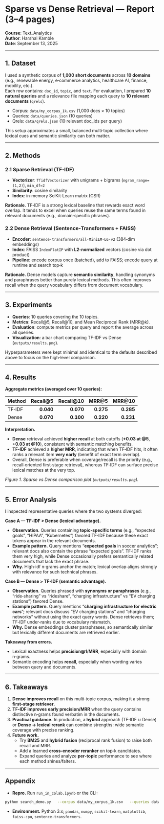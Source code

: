# Sparse vs Dense Retrieval — Report (3–4 pages)

**Course**: Text_Analytics  
**Author**: Harshal Kamble  
**Date**: September 13, 2025

---

## 1. Dataset
I used a synthetic corpus of **1,000 short documents** across **10 domains** (e.g., renewable energy, e‑commerce analytics, healthcare AI, finance, mobility, etc.).  
Each row contains: `doc_id`, `topic`, and `text`. For evaluation, I prepared **10 natural queries** and a relevance file mapping each query to **10 relevant documents** (`qrels`).

- Corpus: `data/my_corpus_1k.csv` (1,000 docs × 10 topics)  
- Queries: `data/queries.json` (10 queries)  
- Qrels: `data/qrels.json` (10 relevant doc_ids per query)

This setup approximates a small, balanced multi‑topic collection where lexical cues and semantic similarity can both matter.

---

## 2. Methods
### 2.1 Sparse Retrieval (TF‑IDF)
- **Vectorizer**: `TfidfVectorizer` with unigrams + bigrams (`ngram_range=(1,2)`), `min_df=2`  
- **Similarity**: cosine similarity  
- **Index**: in‑memory SciKit‑Learn matrix (CSR)

**Rationale.** TF‑IDF is a strong lexical baseline that rewards exact word overlap. It tends to excel when queries reuse the same terms found in relevant documents (e.g., domain‑specific phrases).

### 2.2 Dense Retrieval (Sentence‑Transformers + FAISS)
- **Encoder**: `sentence-transformers/all-MiniLM-L6-v2` (384‑dim embeddings)  
- **Index**: FAISS `IndexFlatIP` with **L2‑normalized** vectors (cosine via dot product)  
- **Pipeline**: encode corpus once (batched), add to FAISS; encode query at runtime and search top‑k

**Rationale.** Dense models capture **semantic similarity**, handling synonyms and paraphrases better than purely lexical methods. This often improves recall when the query vocabulary differs from document vocabulary.

---

## 3. Experiments
- **Queries**: 10 queries covering the 10 topics.  
- **Metrics**: Recall@5, Recall@10, and Mean Reciprocal Rank (MRR@k).  
- **Evaluation**: compute metrics per query and report the average across all queries.  
- **Visualization**: a bar chart comparing TF‑IDF vs Dense (`outputs/results.png`).

Hyperparameters were kept minimal and identical to the defaults described above to focus on the high‑level comparison.

---

## 4. Results
**Aggregate metrics (averaged over 10 queries):**

| Method  | Recall@5 | Recall@10 | MRR@5 | MRR@10 |
|:--------|---------:|----------:|------:|-------:|
| TF‑IDF  | **0.040** | **0.070**  | **0.275** | **0.285** |
| Dense   | **0.070** | **0.100**  | **0.220** | **0.231** |

**Interpretation.**
- **Dense** retrieval achieved **higher recall** at both cutoffs (**+0.03 at @5, +0.03 at @10**), consistent with semantic matching benefits.  
- **TF‑IDF** achieved a **higher MRR**, indicating that when TF‑IDF hits, it often ranks a relevant item **very early** (benefit of exact term overlap).  
- Overall, Dense is preferable when coverage/recall is the priority (e.g., recall‑oriented first‑stage retrieval), whereas TF‑IDF can surface precise lexical matches at the very top.

*Figure 1. Sparse vs Dense comparison plot (`outputs/results.png`).*

---

## 5. Error Analysis
I inspected representative queries where the two systems diverged:

**Case A — TF‑IDF > Dense (lexical advantage).**  
- **Observation.** Queries containing **topic‑specific terms** (e.g., “expected goals”, “HIPAA”, “Kubernetes”) favored TF‑IDF because these exact tokens appear in the relevant documents.  
- **Example pattern.** Query mentions “**expected goals** in soccer analytics”; relevant docs also contain the phrase “expected goals”. TF‑IDF ranks them very high, while Dense occasionally prefers semantically related documents that lack the exact phrase.  
- **Why.** High‑idf n‑grams anchor the match; lexical overlap aligns strongly with relevance for such technical phrases.

**Case B — Dense > TF‑IDF (semantic advantage).**  
- **Observation.** Queries phrased with **synonyms or paraphrases** (e.g., “ride‑sharing” vs “rideshare”, “charging infrastructure” vs “EV charging stations”) favored Dense.  
- **Example pattern.** Query mentions “**charging infrastructure for electric cars**”; relevant docs discuss “EV charging stations” and “charging networks” without using the exact query words. Dense retrieves them; TF‑IDF under‑ranks due to vocabulary mismatch.  
- **Why.** Dense embeddings cluster paraphrases, so semantically similar but lexically different documents are retrieved earlier.

**Takeaway from errors.**  
- Lexical exactness helps **precision@1**/**MRR**, especially with domain n‑grams.  
- Semantic encoding helps **recall**, especially when wording varies between query and documents.

---

## 6. Takeaways
1. **Dense improves recall** on this multi‑topic corpus, making it a strong **first‑stage retriever**.  
2. **TF‑IDF improves early precision/MRR** when the query contains distinctive n‑grams found verbatim in the documents.  
3. **Practical guidance.** In production, a **hybrid** approach (TF‑IDF ∪ Dense) or **Dense → lexical rerank** can combine strengths: wide semantic coverage with precise ranking.  
4. **Future work.**  
   - Try **BM25** and **hybrid fusion** (reciprocal rank fusion) to raise both recall and MRR.  
   - Add a learned **cross‑encoder reranker** on top‑k candidates.  
   - Expand queries and analyze **per‑topic** performance to see where each method shines/falters.

---

## Appendix
- **Repro.** Run `run_in_colab.ipynb` or the CLI:

```bash
python search_demo.py   --corpus data/my_corpus_1k.csv   --queries data/queries.json   --qrels data/qrels.json   --top_k 5   --plot outputs/results.png   --save_metrics outputs/metrics.json
```

- **Environment.** Python 3.x; `pandas`, `numpy`, `scikit-learn`, `matplotlib`, `faiss-cpu`, `sentence-transformers`.
